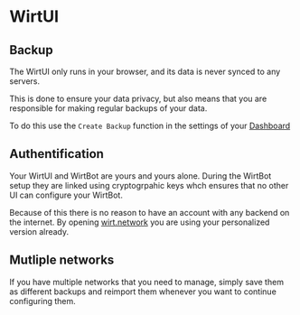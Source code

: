 # WirtUI

## Backup

The WirtUI only runs in your browser, and its data is never synced to any servers.

This is done to ensure your data privacy, but also means that you are responsible for making regular backups of your data.

To do this use the `Create Backup` function in the settings of your [Dashboard](https://wirt.network/dashboard)

## Authentification

Your WirtUI and WirtBot are yours and yours alone.
During the WirtBot setup they are linked using cryptogrpahic keys whch ensures that no other UI can configure your WirtBot.

Because of this there is no reason to have an account with any backend on the internet.
By opening [wirt.network](https://wirt.network) you are using your personalized version already.

## Mutliple networks

If you have multiple networks that you need to manage, simply save them as different backups and reimport them whenever you want to continue configuring them.
